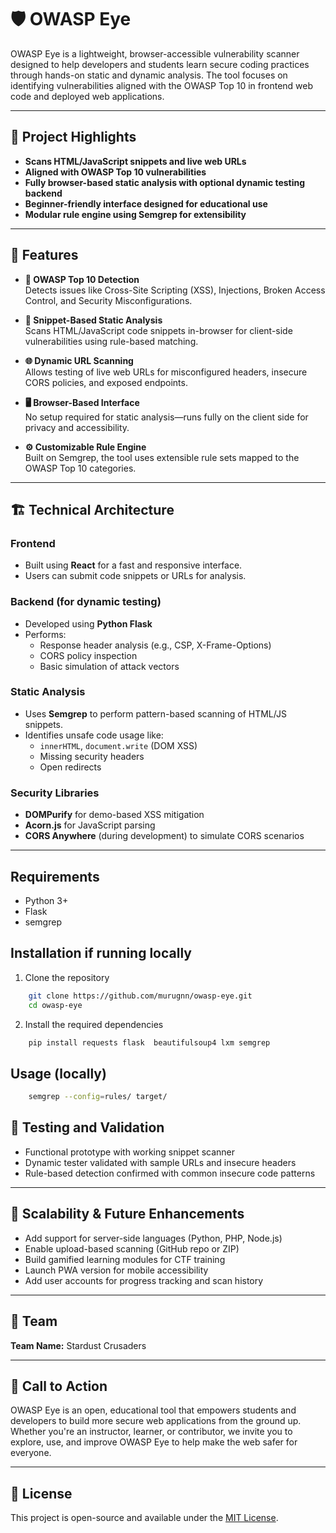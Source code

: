 # 🛡️ OWASP Eye

OWASP Eye is a lightweight, browser-accessible vulnerability scanner designed to help developers and students learn secure coding practices through hands-on static and dynamic analysis. The tool focuses on identifying vulnerabilities aligned with the OWASP Top 10 in frontend web code and deployed web applications.

---

## 📌 Project Highlights

- **Scans HTML/JavaScript snippets and live web URLs**
- **Aligned with OWASP Top 10 vulnerabilities**
- **Fully browser-based static analysis with optional dynamic testing backend**
- **Beginner-friendly interface designed for educational use**
- **Modular rule engine using Semgrep for extensibility**

---

## 🚀 Features

- **🧩 OWASP Top 10 Detection**  
  Detects issues like Cross-Site Scripting (XSS), Injections, Broken Access Control, and Security Misconfigurations.

- **📄 Snippet-Based Static Analysis**  
  Scans HTML/JavaScript code snippets in-browser for client-side vulnerabilities using rule-based matching.

- **🌐 Dynamic URL Scanning**  
  Allows testing of live web URLs for misconfigured headers, insecure CORS policies, and exposed endpoints.

- **🖥️ Browser-Based Interface**  
  No setup required for static analysis—runs fully on the client side for privacy and accessibility.

- **⚙️ Customizable Rule Engine**  
  Built on Semgrep, the tool uses extensible rule sets mapped to the OWASP Top 10 categories.

---

## 🏗️ Technical Architecture

### Frontend
- Built using **React** for a fast and responsive interface.
- Users can submit code snippets or URLs for analysis.

### Backend (for dynamic testing)
- Developed using **Python Flask**
- Performs:
  - Response header analysis (e.g., CSP, X-Frame-Options)
  - CORS policy inspection
  - Basic simulation of attack vectors

### Static Analysis
- Uses **Semgrep** to perform pattern-based scanning of HTML/JS snippets.
- Identifies unsafe code usage like:
  - `innerHTML`, `document.write` (DOM XSS)
  - Missing security headers
  - Open redirects

### Security Libraries
- **DOMPurify** for demo-based XSS mitigation
- **Acorn.js** for JavaScript parsing
- **CORS Anywhere** (during development) to simulate CORS scenarios

---

## Requirements

- Python 3+
- Flask
- semgrep

## Installation if running locally

1. Clone the repository

```bash
    git clone https://github.com/murugnn/owasp-eye.git
    cd owasp-eye   
```

2. Install the required dependencies

```bash
    pip install requests flask  beautifulsoup4 lxm semgrep
```

## Usage (locally)

```bash
    semgrep --config=rules/ target/
```

## 🧪 Testing and Validation

- Functional prototype with working snippet scanner
- Dynamic tester validated with sample URLs and insecure headers
- Rule-based detection confirmed with common insecure code patterns

---

## 🔮 Scalability & Future Enhancements

- Add support for server-side languages (Python, PHP, Node.js)
- Enable upload-based scanning (GitHub repo or ZIP)
- Build gamified learning modules for CTF training
- Launch PWA version for mobile accessibility
- Add user accounts for progress tracking and scan history

---

## 👥 Team

**Team Name:** Stardust Crusaders  

---

## 📢 Call to Action

OWASP Eye is an open, educational tool that empowers students and developers to build more secure web applications from the ground up. Whether you're an instructor, learner, or contributor, we invite you to explore, use, and improve OWASP Eye to help make the web safer for everyone.

---

## 📄 License

This project is open-source and available under the [MIT License](LICENSE).

